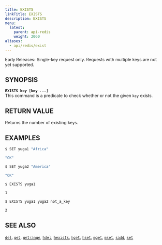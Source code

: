 ```yaml
---
title: EXISTS
linkTitle: EXISTS
description: EXISTS
menu:
  latest:
    parent: api-redis
    weight: 2060
aliases:
  - api/redis/exist
---
```

Early Releases: Single-key request only. Requests with multiple keys are not yet supported.

## SYNOPSIS
<b>`EXISTS key [key ...]`</b><br>
This command is a predicate to check whether or not the given `key` exists.

## RETURN VALUE
Returns the number of existing keys.

## EXAMPLES
```{.sh .copy .separator-dollar}
$ SET yuga1 "Africa"
```
```sh
"OK"
```
```{.sh .copy .separator-dollar}
$ SET yuga2 "America"
```
```sh
"OK"
```
```{.sh .copy .separator-dollar}
$ EXISTS yuga1
```
```sh
1
```
```{.sh .copy .separator-dollar}
$ EXISTS yuga1 yuga2 not_a_key
```
```sh
2
```

## SEE ALSO
[`del`](../del/), [`get`](../get/), [`getrange`](../getrange/), [`hdel`](../hdel/), [`hexists`](../hexists/), [`hget`](../hget/), [`hset`](../hset/), [`mget`](../mget/), [`mset`](../mset/), [`sadd`](../sadd/), [`set`](../set/)
